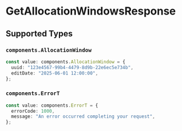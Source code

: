 # GetAllocationWindowsResponse


## Supported Types

### `components.AllocationWindow`

```typescript
const value: components.AllocationWindow = {
  uuid: "123e4567-99b4-4479-8d9b-22e6ec5e734b",
  editDate: "2025-06-01 12:00:00",
};
```

### `components.ErrorT`

```typescript
const value: components.ErrorT = {
  errorCode: 1000,
  message: "An error occurred completing your request",
};
```

